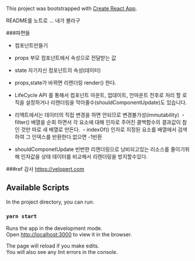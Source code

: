 This project was bootstrapped with [Create React App](https://github.com/facebook/create-react-app).

README를 노트로 ... 내가 볼라구

###파편들

- 컴포넌트만들기
- props 부모 컴포넌트에서 속성으로 전달받는 값
- state 자기자신 컴포넌트의 속성(데이터)
- props,state가 바뀌면 리렌더링 render() 한다.
- LifeCycle API 를 통해서 컴포넌트 마운트, 업데이트, 언마운트 전후로 처리 할 로직을 설정하거나 리렌더링을 막아줄수(shouldComponentUpdate)도 있습니다.

- 리액트에서는 데이터의 직접 변경을 하면 안되므로 변경불가성(immutability)
  ・filter() 배열을 순회 하면서 각 요소에 대해 인자로 주어진 콜백함수의 결과값이 참인 것만 따로 새 배열로 만든다.
  ・indexOf() 인자로 지정된 요소를 배열에서 검색하여 그 인덱스를 반환한다.없으면 -1반환
- shouldComponetUpdate 빈번한 리렌더링으로 낭비되고있는 리소스를 줄이기위해 인자값을 상태 데이터를 비교해서 리렌더링을 방지할수있다.

###ref 감사
https://velopert.com

## Available Scripts

In the project directory, you can run:

### `yarn start`

Runs the app in the development mode.<br />
Open [http://localhost:3000](http://localhost:3000) to view it in the browser.

The page will reload if you make edits.<br />
You will also see any lint errors in the console.
